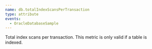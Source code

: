 ```yaml
---
name: db.totalIndexScansPerTransaction
type: attribute
events:
  - OracleDatabaseSample
---
```


Total index scans per transaction. This metric is only valid if a table is indexed.